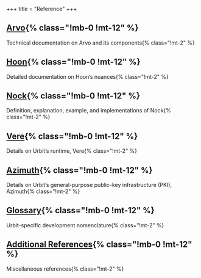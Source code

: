 +++
title = "Reference"
+++


## [Arvo](/reference/arvo){% class="!mb-0 !mt-12" %}

Technical documentation on Arvo and its components{% class="!mt-2" %}

## [Hoon](/reference/hoon){% class="!mb-0 !mt-12" %}

Detailed documentation on Hoon’s nuances{% class="!mt-2" %}

## [Nock](/reference/nock){% class="!mb-0 !mt-12" %}

Definition, explanation, example, and implementations of Nock{% class="!mt-2" %}

## [Vere](/reference/runtime){% class="!mb-0 !mt-12" %}

Details on Urbit’s runtime, Vere{% class="!mt-2" %}

## [Azimuth](/reference/azimuth){% class="!mb-0 !mt-12" %}

Details on Urbit’s  general-purpose public-key infrastructure (PKI), Azimuth{% class="!mt-2" %}

## [Glossary](/reference/glossary){% class="!mb-0 !mt-12" %}

Urbit-specific development nomenclature{% class="!mt-2" %}

## [Additional References](/reference/additional){% class="!mb-0 !mt-12" %}

Miscellaneous references{% class="!mt-2" %}
